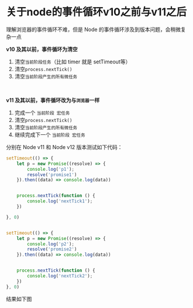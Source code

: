 # 关于node的事件循环v10之前与v11之后

理解浏览器的事件循环不难，但是 Node 的事件循环涉及到版本问题，会稍微复杂一点

**v10 及其以前，事件循环为清空**
1. 清空`当前阶段任务`（比如 timer 就是 setTimeout等）
2. 清空`process.nextTick()`
3. 清空`当前阶段产生的所有微任务`
<br>


**v11 及其以前，事件循环改为与`浏览器`一样**
1. 完成一个 `当前阶段 宏任务`
2. 清空`process.nextTick()`
3. 清空`当前阶段产生的所有微任务` 
4. 继续完成下一个 `当前阶段 宏任务`



分别在 Node v11 和 Node v12 版本测试如下代码：
```js
setTimeout(() => {
    let p = new Promise((resolve) => {
        console.log('p1');
        resolve('promise1')
    }).then((data) => console.log(data))


    process.nextTick(function () {
        console.log('nextTick1');
    })

}, 0)


setTimeout(() => {
    let p = new Promise((resolve) => {
        console.log('p2');
        resolve('promise2')
    }).then((data) => console.log(data))


    process.nextTick(function () {
        console.log('nextTick2');
    })
}, 0)
```

结果如下图